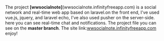 The project **[wwsocialnote]**(wwsocialnote.infinityfreeapp.com) is a social network and real-time web app based on laravel.on the front end, I've used vue.js, jquery, and laravel echo, I've also used pusher on the server-side.
here you can see real-time chat and notifications.
The project file you can see on the **master branch**.
The site link:[wwsocialnote.infinityfreeapp.com](wwsocialnote.infinityfreeapp.com)
enjoy!
